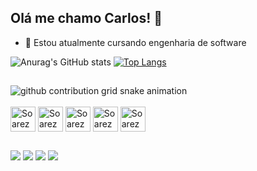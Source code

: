 ## Olá me chamo Carlos! 👋

- 🌱 Estou atualmente cursando engenharia de software

![Anurag's GitHub stats](https://github-readme-stats.vercel.app/api?username=Soarezzsemj&show_icons=true&theme=radical)
[![Top Langs](https://github-readme-stats.vercel.app/api/top-langs/?username=Soarezzsemj&layout=donut&theme=radical)](https://github.com/anuraghazra/github-readme-stats)

##

<picture>
  <source media="(prefers-color-scheme: dark)" srcset="https://raw.githubusercontent.com/Soarezzsemj/Soarezzsemj/output/github-contribution-grid-snake-dark.svg">
  <source media="(prefers-color-scheme: light)" srcset="https://raw.githubusercontent.com/Soarezzsemj/Soarezzsemj/output/github-contribution-grid-snake.svg">
  <img alt="github contribution grid snake animation" src="https://raw.githubusercontent.com/Soarezzsemj/Soarezzsemj/output/github-contribution-grid-snake.svg">
</picture>

<div style="display: inline_block"><br>

<img align="center" alt="Soarezz-c" height="40" width="40" src="https://cdn.jsdelivr.net/gh/devicons/devicon@latest/icons/c/c-original.svg"/>
<img align="center" alt="Soarezz-swift" height="40" width="40" src="https://cdn.jsdelivr.net/gh/devicons/devicon@latest/icons/swift/swift-original.svg"/>
<img align="center" alt="Soarezz-html" height="40" width="40" src="https://cdn.jsdelivr.net/gh/devicons/devicon@latest/icons/html5/html5-original.svg"/>
<img align="center" alt="Soarezz-css" height="40" width="40" src="https://cdn.jsdelivr.net/gh/devicons/devicon@latest/icons/css3/css3-original.svg"/>
<img align="center" alt="Soarezz-js" height="40" width="40" src="https://cdn.jsdelivr.net/gh/devicons/devicon@latest/icons/javascript/javascript-original.svg"/>
</div>
 
 
##

<div> 
  <a href="https://instagram.com/soarezzsemj" target="_blank"><img src="https://img.shields.io/badge/-Instagram-%23E4405F?style=for-the-badge&logo=instagram&logoColor=white" target="_blank"></a>
 	<a href="https://www.twitch.tv/soarezzsemj" target="_blank"><img src="https://img.shields.io/badge/Twitch-9146FF?style=for-the-badge&logo=twitch&logoColor=white" target="_blank"></a>
  <a href = "mailto:5carloseduardo2007@gmail.com"><img src="https://img.shields.io/badge/-Gmail-%23333?style=for-the-badge&logo=gmail&logoColor=white" target="_blank"></a>
  <a href="https://www.linkedin.com/in/carlos-eduardo-soares-081419343/" target="_blank"><img src="https://img.shields.io/badge/-LinkedIn-%230077B5?style=for-the-badge&logo=linkedin&logoColor=white" target="_blank"></a> 
  
</div>

